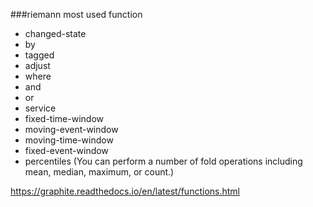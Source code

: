 ###riemann most used function
- changed-state
- by
- tagged
- adjust
- where
- and
- or
- service
- fixed-time-window
- moving-event-window
- moving-time-window
- fixed-event-window
- percentiles (You can perform a number of fold operations including mean, median, maximum, or count.)


https://graphite.readthedocs.io/en/latest/functions.html